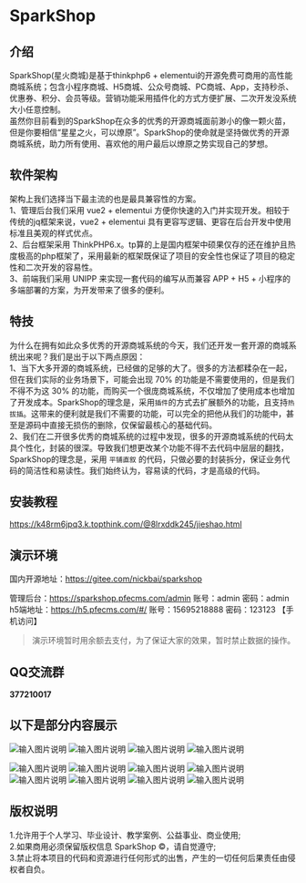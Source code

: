 # SparkShop

## 介绍
SparkShop(星火商城)是基于thinkphp6 + elementui的开源免费可商用的高性能商城系统；包含小程序商城、H5商城、公众号商城、PC商城、App，支持秒杀、优惠券、积分、会员等级。营销功能采用插件化的方式方便扩展、二次开发没系统大小任意控制。  
虽然你目前看到的SparkShop在众多的优秀的开源商城面前渺小的像一颗火苗，但是你要相信“星星之火，可以燎原”。SparkShop的使命就是坚持做优秀的开源商城系统，助力所有使用、喜欢他的用户最后以燎原之势实现自己的梦想。

## 软件架构
架构上我们选择当下最主流的也是最具兼容性的方案。  
1、管理后台我们采用 vue2 + elementui 方便你快速的入门并实现开发。相较于传统的jq框架来说，vue2 + elementui 具有更容写逻辑、更容在后台开发中使用标准且美观的样式优点。  
2、后台框架采用 ThinkPHP6.x。tp算的上是国内框架中硕果仅存的还在维护且热度极高的php框架了，采用最新的框架既保证了项目的安全性也保证了项目的稳定性和二次开发的容易性。  
3、前端我们采用 UNIPP 来实现一套代码的编写从而兼容 APP + H5 + 小程序的多端部署的方案，为开发带来了很多的便利。

## 特技

为什么在拥有如此众多优秀的开源商城系统的今天，我们还开发一套开源的商城系统出来呢？我们是出于以下两点原因：  
1、当下大多开源的商城系统，已经做的足够的大了。很多的方法都糅杂在一起，但在我们实际的业务场景下，可能会出现 70% 的功能是不需要使用的，但是我们不得不为这 30% 的功能，而购买一个很庞商城系统，不仅增加了使用成本也增加了开发成本。SparkShop的理念是，采用`插件`的方式去扩展额外的功能，且支持`热拔插`。这带来的便利就是我们不需要的功能，可以完全的把他从我们的功能中，甚至是源码中直接无损伤的删除，仅保留最核心的基础代码。  
2、我们在二开很多优秀的商城系统的过程中发现，很多的开源商城系统的代码太具个性化，封装的很深。导致我们想更改某个功能不得不去代码中层层的翻找，SparkShop的理念是，采用 `平铺直叙` 的代码，只做必要的封装拆分，保证业务代码的简洁性和易读性。我们始终认为，容易读的代码，才是高级的代码。  

## 安装教程

https://k48rm6jpq3.k.topthink.com/@8lrxddk245/jieshao.html

## 演示环境

国内开源地址：https://gitee.com/nickbai/sparkshop

管理后台：https://sparkshop.pfecms.com/admin  账号：admin  密码：admin  
h5端地址：https://h5.pfecms.com/#/  账号：15695218888  密码：123123  【手机访问】

> 演示环境暂时用余额去支付，为了保证大家的效果，暂时禁止数据的操作。

## QQ交流群
<b>377210017</b> 

## 以下是部分内容展示
![输入图片说明](./screenshoot/1.jpg)
![输入图片说明](./screenshoot/2.jpg)
![输入图片说明](./screenshoot/3.jpg)
![输入图片说明](./screenshoot/4.jpg)

![输入图片说明](./screenshoot/b1.png)
![输入图片说明](./screenshoot/b2.png)
![输入图片说明](./screenshoot/b3.png)
![输入图片说明](./screenshoot/b4.png)
![输入图片说明](./screenshoot/b5.png)
![输入图片说明](./screenshoot/b6.png)
![输入图片说明](./screenshoot/b7.png)
![输入图片说明](./screenshoot/b8.png)

## 版权说明
1.允许用于个人学习、毕业设计、教学案例、公益事业、商业使用;  
2.如果商用必须保留版权信息 SparkShop ©，请自觉遵守;  
3.禁止将本项目的代码和资源进行任何形式的出售，产生的一切任何后果责任由侵权者自负。  
